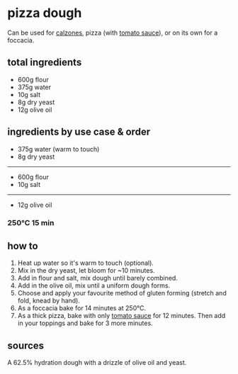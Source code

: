# pizza dough

Can be used for [calzones](calzones), pizza (with [tomato sauce](tomato-sauce)), or on its own for a foccacia.

## total ingredients

- 600g flour
- 375g water
- 10g salt
- 8g dry yeast
- 12g olive oil

## ingredients by use case & order

- 375g water (warm to touch)
- 8g dry yeast
---
- 600g flour
- 10g salt
---
- 12g olive oil

### 250°C 15 min

## how to

1. Heat up water so it's warm to touch (optional).
2. Mix in the dry yeast, let bloom for ~10 minutes.
3. Add in flour and salt, mix dough until barely combined.
4. Add in the olive oil, mix until a uniform dough forms.
5. Choose and apply your favourite method of gluten forming (stretch and fold, knead by hand).
7. As a foccacia bake for 14 minutes at 250°C.
8. As a thick pizza, bake with only [tomato sauce](tomato-sauce) for 12 minutes. Then add in your toppings and bake for 3 more minutes.

## sources

A 62.5% hydration dough with a drizzle of olive oil and yeast.
